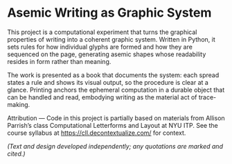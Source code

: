 # Asemic Writing as Graphic System

This project is a computational experiment that turns the graphical properties of writing into a coherent graphic system. Written in Python, it sets rules for how individual glyphs are formed and how they are sequenced on the page, generating asemic shapes whose readability resides in form rather than meaning.

The work is presented as a book that documents the system: each spread states a rule and shows its visual output, so the procedure is clear at a glance. Printing anchors the ephemeral computation in a durable object that can be handled and read, embodying writing as the material act of trace-making.

Attribution — Code in this project is partially based on materials from Allison Parrish’s class Computational Letterforms and Layout at NYU ITP. See the course syllabus at https://cll.decontextualize.com/ for context. 

*(Text and design developed independently; any quotations are marked and cited.)*
